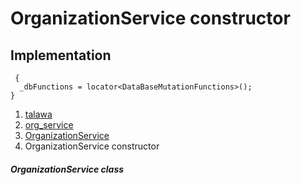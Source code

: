 
<div>

# OrganizationService constructor

</div>






## Implementation

``` language-dart
 {
  _dbFunctions = locator<DataBaseMutationFunctions>();
}
```







1.  [talawa](../../index.html)
2.  [org_service](../../services_org_service/)
3.  [OrganizationService](../../services_org_service/OrganizationService-class.html)
4.  OrganizationService constructor

##### OrganizationService class








